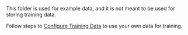 This folder is used for example data, and it is not meant to be used for storing training data.

Follow steps to [Configure Training Data]('docs/custom_model.md#configure-training-data.md') to use your own data for training.